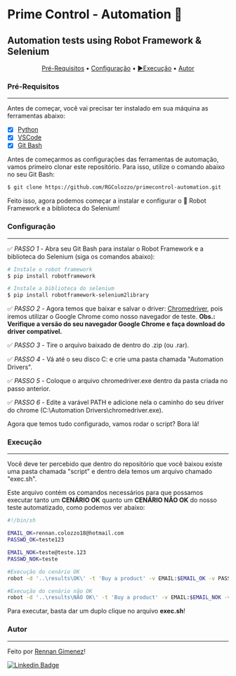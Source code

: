 # Prime Control - Automation 🤖
## Automation tests using Robot Framework & Selenium

<p align="center">
 <a href="#Pré-Requisitos">Pré-Requisitos</a> • 
 <a href="#Configuração">Configuração</a> • 
 <a href="#Execução">▶Execução</a> • 
 <a href="#Autor">Autor</a>
</p>

### Pré-Requisitos
---

Antes de começar, você vai precisar ter instalado em sua máquina as ferramentas abaixo:

- [x] [Python](https://www.python.org)
- [x] [VSCode](https://code.visualstudio.com/)
- [x] [Git Bash](https://git-scm.com/downloads)

Antes de começarmos as configurações das ferramentas de automação, vamos primeiro clonar este repositório. Para isso, utilize o comando abaixo no seu Git Bash:

```bash
$ git clone https://github.com/RGColozzo/primecontrol-automation.git
```

Feito isso, agora podemos começar a instalar e configurar o 🤖 Robot Framework e a biblioteca do Selenium!

### Configuração
---

✅ *PASSO 1* - Abra seu Git Bash para instalar o Robot Framework e a biblioteca do Selenium (siga os comandos abaixo):

```bash
# Instale o robot framework
$ pip install robotframework

# Instale a biblioteca do selenium
$ pip install robotframework-selenium2library
```

✅ *PASSO 2* - Agora temos que baixar e salvar o driver: [Chromedriver](https://chromedriver.chromium.org/downloads), pois iremos utilizar o Google Chrome como nosso navegador de teste.
**Obs.: Verifique a versão do seu navegador Google Chrome e faça download do driver compatível.**

✅ *PASSO 3* - Tire o arquivo baixado de dentro do .zip (ou .rar).

✅ *PASSO 4* - Vá até o seu disco C: e crie uma pasta chamada "Automation Drivers".

✅ *PASSO 5* - Coloque o arquivo chromedriver.exe dentro da pasta criada no passo anterior.

✅ *PASSO 6* - Edite a varável PATH e adicione nela o caminho do seu driver do chrome (C:\Automation Drivers\chromedriver.exe).

Agora que temos tudo configurado, vamos rodar o script? Bora lá!

### Execução
---

Você deve ter percebido que dentro do repositório que você baixou existe uma pasta chamada "script" e dentro dela temos um arquivo chamado "exec.sh".

Este arquivo contém os comandos necessários para que possamos executar tanto um **CENÁRIO OK** quanto um **CENÁRIO NÃO OK** do nosso teste automatizado, como podemos ver abaixo:

```bash
#!/bin/sh

EMAIL_OK=rennan.colozzo18@hotmail.com
PASSWD_OK=teste123

EMAIL_NOK=teste@teste.123
PASSWD_NOK=teste

#Execução do cenário OK
robot -d '..\results\OK\' -t 'Buy a product' -v EMAIL:$EMAIL_OK -v PASSWD:$PASSWD_OK '..\tests\buy_product.robot'

#Execução do cenário não OK
robot -d '..\results\NÃO OK\' -t 'Buy a product' -v EMAIL:$EMAIL_NOK -v PASSWD:$PASSWD_NOK '..\tests\buy_product.robot'
```

Para executar, basta dar um duplo clique no arquivo **exec.sh**!

### Autor
---

Feito por [Rennan Gimenez](https://www.facebook.com/RennanGimenez)!

[![Linkedin Badge](https://img.shields.io/badge/-Rennan-blue?style=flat-square&logo=Linkedin&logoColor=white&link=https://www.linkedin.com/in/rennan-gimenez/)](https://www.linkedin.com/in/rennan-gimenez/)